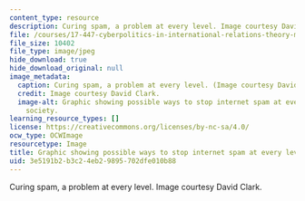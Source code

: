 ```yaml
---
content_type: resource
description: Curing spam, a problem at every level. Image courtesy David Clark.
file: /courses/17-447-cyberpolitics-in-international-relations-theory-methods-policy-fall-2011/3e5191b2b3c24eb29895702dfe010b88_17-447f11-th.jpg
file_size: 10402
file_type: image/jpeg
hide_download: true
hide_download_original: null
image_metadata:
  caption: Curing spam, a problem at every level. (Image courtesy David Clark.)
  credit: Image courtesy David Clark.
  image-alt: Graphic showing possible ways to stop internet spam at every level of
    society.
learning_resource_types: []
license: https://creativecommons.org/licenses/by-nc-sa/4.0/
ocw_type: OCWImage
resourcetype: Image
title: Graphic showing possible ways to stop internet spam at every level of society
uid: 3e5191b2-b3c2-4eb2-9895-702dfe010b88
---
```

Curing spam, a problem at every level. Image courtesy David Clark.